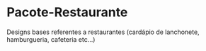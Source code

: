 # Pacote-Restaurante
Designs bases referentes a restaurantes (cardápio de lanchonete, hamburgueria, cafeteria etc...)
